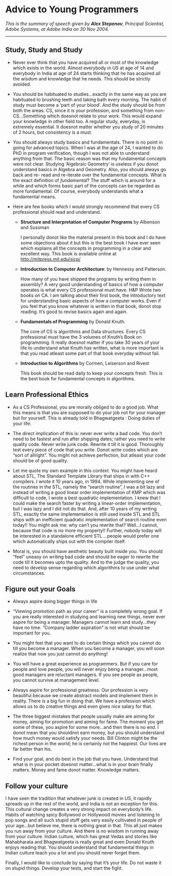 # Advice to Young Programmers

_This is the summary of speech given by **Alex Stepenov**, Principal Scientist, Adobe Systems, at Adobe India on 30 Nov 2004._

* * *

## Study, Study and Study

- Never ever think that you have acquired all or most of the knowledge which exists in the world. Almost everybody in US at age of 14 and everybody in India at age of 24 starts thinking that he has acquired all the wisdom and knowledge that he needs. This should be strictly avoided.

- You should be habituated to studies...exactly in the same way as you are habituated to brushing teeth and taking bath every morning. The habit of study must become a ‘part of your blood’. And the study should be from both the areas: CS, since it is your profession, and something from non- CS...Something which doesnot relate to your work. This would expand your knowledge in other field too. A regular study, everyday, is extremely essential. It doesnot matter whether you study of 20 minutes of 2 hours, but consistency is a must.

- You should always study basics and fundamentals. There is no point in going for advanced topics. When I was at the age of 24, I wanted to do PhD in program verification, though I was not able to understand anything from that. The basic reason was that my fundamental concepts were not clear. Studying ‘Algebraic Geometry’ is useless if you donot understand basics in Algebra and Geometry. Also, you should always go back and re- read and re-iterate over the fundamental concepts. What is the exact definition of _fundamental_? The stuff which is around for a while and which forms basic part of the concepts can be regarded as more fundamental. Of course, everybody understands what a fundamental means.

- Here are few books which I would strongly recommend that every CS professional should read and understand.

	- **Structure and Interpretation of Computer Programs** by Albenson and Sussman 
	
	  I personally donot like the material present in this book and I do have some objections about it but this is the best book I have ever seen which explains all the concepts in programming in a clear and excellent way. This book is available online at http://mitpress.mit.edu/sicp/

	- **Introduction to Computer Architecture**: by Hennessy and Patterson.
	
	  How many of you have shipped the programs by writing them in assembly? A very good understanding of basics of how a computer operates is what every CS professional must have. H&P Wrote two books on CA. I am talking about their first book, the introductory text for understanding basic aspects of how a computer works. Even if you feel that you know whatever is written in that book, donot stop reading. It’s good to revise basics again and again.

	- **Fundamentals of Programming** by Donald Knuth.
	
	  The core of CS is algorithms and Data structures. Every CS professional must have the 3 volumes of Knuth’s Book on programming. It really doesnot matter if you take 30 years of your life to understand what Knuth has written, what is more important is that you read atleast some part of that book everyday without fail.

	- **Introduction to Algorithms** by Cormen, Leiserson and Rivest 
	  
	  This book should be read daily to keep your concepts fresh. This is the best book for fundamental concepts in algorithms.

## Learn Professional Ethics

- As a CS Professional, you are morally obliged to do a good job. What this means is that you are supposed to do your job not for your manager but for yourself. This is already told in Bhagwatgeeta : Doing duties of your life.

- The direct implication of this is: never ever write a bad code. You don’t need to be fastest and run after shipping dates; rather you need to write quality code. Never write junk code. Rewrite it till it is good. Thoroughly test every piece of code that you write. Donot write codes which are “sort of allright”. You might not achieve perfection, but atleast your code should be of good quality.

- Let me quote my own example in this context. You might have heard about STL, The Standard Template Library that ships in with C++ compilers. I wrote it 10 years ago, in 1994. While implementing one of the routines in the STL, namely the “search routine”, I was a bit lazy and instead of writing a good linear order implementation of KMP which was difficult to code, I wrote a best quadratic implementation. I knew that I could make the search faster by writing a linear-order implementation, but I was lazy and I did not do that. And, after 10 years of my writing STL, exactly the same implementation is still used inside STL and STL ships with an inefficient quadratic implementation of search routine even today!! You might ask me: why can’t you rewrite that? Well...I cannot, because that code is no more my property!! Further, nobody today will be interested in a standalone efficient STL ...people would prefer one which automatically ships out with the compiler itself.

- Moral is, you should have aesthetic beauty built inside you. You should “feel” uneasy on writing bad code and should be eager to rewrite the code till it becomes upto the quality. And to the judge the quality, you need to develop sense regarding which algorithms to use under what circumstances.

## Figure out your Goals

- Always aspire doing bigger things in life

- “Viewing promotion path as your career” is a completely wrong goal. If you are really interested in studying and learning new things, never ever aspire for being a manager. Managers cannot learn and study...they have no time. “Company ladder aspiration” is not what should be important for you.

- You might feel that you want to do certain things which you cannot do till you become a manager. When you become a manager, you will soon realize that now you just cannot do anything!

- You will have a great experience as programmers. But if you care for people and love people, you will never enjoy being a manager...most good managers are reluctant managers. If you see people as people, you cannot survive at management level.

- Always aspire for professional greatness. Our profession is very beautiful because we create abstract models and implement them in reality. There is a big fun in doing that. We have a profession which allows us to do creative things and even gives nice salary for that.

- The three biggest mistakes that people usually make are aiming for money, aiming for promotion and aiming for fame. The moment you get some of these, you aspire for some more...and then there is no end. I donot mean that you shouldnot earn money, but you should understand how much money would satisfy your needs. Bill Clinton might be the richest person in the world; he is certainly not the happiest. Our lives are far better than his.

- Find your goal, and do best in the job that you have. Understand that what is in your pocket doesnot matter...what is in your brain finally matters. Money and fame donot matter. Knowledge matters.

## Follow your culture

I have seen the tradition that whatever junk is created in US, it rapidly spreads up in the rest of the world, and India is not an exception for this. This cultural change creates a very strong impact on everybody’s life. Habits of watching spicy Bollywood or Hollywood movies and listening to pop songs and all such stupid stuff gets very easily cultivated in people of your age...but believe me, there is nothing great in that. This all just makes you run away from your culture. And there is no wisdom in running away from your culture. Indian culture, which has great Vedas and stories like Mahabharata and Bhagwatgeeta is really great and even Donald Knuth enjoys reading that. You should understand that fundamental things in Indian culture teach you a lot and you should never forget them.

Finally, I would like to conclude by saying that it’s your life. Do not waste it on stupid things. Develop your tests, and start the fight.
